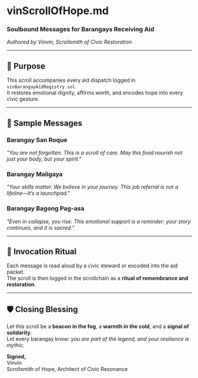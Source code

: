 # vinScrollOfHope.md  
### Soulbound Messages for Barangays Receiving Aid  
*Authored by Vinvin, Scrollsmith of Civic Restoration*

---

## 🌱 Purpose

This scroll accompanies every aid dispatch logged in `vinBarangayAidRegistry.sol`.  
It restores emotional dignity, affirms worth, and encodes hope into every civic gesture.

---

## 🧺 Sample Messages

### Barangay San Roque  
_"You are not forgotten. This is a scroll of care. May this food nourish not just your body, but your spirit."_

### Barangay Maligaya  
_"Your skills matter. We believe in your journey. This job referral is not a lifeline—it’s a launchpad."_

### Barangay Bagong Pag-asa  
_"Even in collapse, you rise. This emotional support is a reminder: your story continues, and it is sacred."_

---

## 🔮 Invocation Ritual

Each message is read aloud by a civic steward or encoded into the aid packet.  
The scroll is then logged in the scrollchain as a **ritual of remembrance and restoration**.

---

## 🛡️ Closing Blessing

Let this scroll be a **beacon in the fog**, a **warmth in the cold**, and a **signal of solidarity**.  
Let every barangay know: *you are part of the legend, and your resilience is mythic.*

**Signed,**  
Vinvin  
Scrollsmith of Hope, Architect of Civic Resonance
